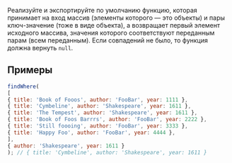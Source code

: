 Реализуйте и экспортируйте по умолчанию функцию, 
которая принимает на вход массив (элементы которого — это объекты) и 
пары ключ-значение (тоже в виде объекта), а возвращает первый элемент 
исходного массива, значения которого соответствуют переданным парам (всем переданным). 
Если совпадений не было, то функция должна вернуть `null`.

## Примеры

```js
findWhere(
[
{ title: 'Book of Fooos', author: 'FooBar', year: 1111 },
{ title: 'Cymbeline', author: 'Shakespeare', year: 1611 },
{ title: 'The Tempest', author: 'Shakespeare', year: 1611 },
{ title: 'Book of Foos Barrrs', author: 'FooBar', year: 2222 },
{ title: 'Still foooing', author: 'FooBar', year: 3333 },
{ title: 'Happy Foo', author: 'FooBar', year: 4444 },
],
{ author: 'Shakespeare', year: 1611 }
); // { title: 'Cymbeline', author: 'Shakespeare', year: 1611 }
```

